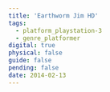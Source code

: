 ```yaml
---
title: 'Earthworm Jim HD'
tags:
  - platform_playstation-3
  - genre_platformer
digital: true
physical: false
guide: false
pending: false
date: 2014-02-13
---
```

